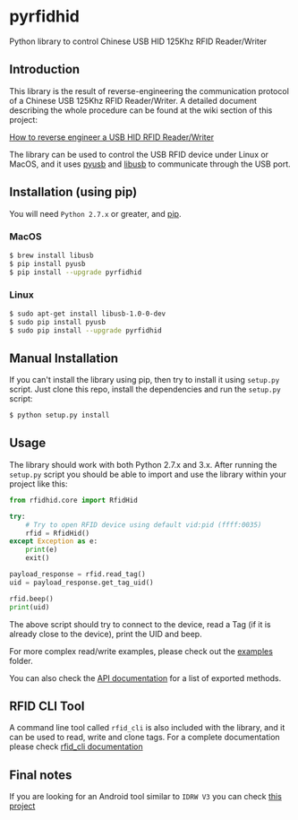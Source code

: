 # pyrfidhid

Python library to control Chinese USB HID 125Khz RFID Reader/Writer 


## Introduction

This library is the result of reverse-engineering the communication protocol of a Chinese USB 125Khz RFID Reader/Writer. A detailed document describing the whole procedure can be found at the wiki section of this project:

[How to reverse engineer a USB HID RFID Reader/Writer](https://github.com/charlysan/pyrfidhid/wiki/Reverse-Engineering-A-USB-HID-RFID-Reader-Writer)

The library can be used to control the USB RFID device under Linux or MacOS, and it uses [pyusb](https://github.com/pyusb/pyusb) and [libusb](http://libusb.info/) to communicate through the USB port.

## Installation (using pip)

You will need `Python 2.7.x` or greater, and [pip](https://pip.pypa.io/en/stable/). 

### MacOS
 
```bash
$ brew install libusb
$ pip install pyusb
$ pip install --upgrade pyrfidhid
```


### Linux

```bash
$ sudo apt-get install libusb-1.0-0-dev
$ sudo pip install pyusb
$ sudo pip install --upgrade pyrfidhid
```

## Manual Installation

If you can't install the library using pip, then try to install it using `setup.py` script. Just clone this repo, install the dependencies and run the `setup.py` script: 

```bash
$ python setup.py install
```


## Usage

The library should work with both Python 2.7.x and 3.x. After running the `setup.py` script you should be able to import and use the library within your project like this:

```python
from rfidhid.core import RfidHid

try:
    # Try to open RFID device using default vid:pid (ffff:0035)
    rfid = RfidHid()
except Exception as e:
    print(e)
    exit()

payload_response = rfid.read_tag()
uid = payload_response.get_tag_uid()

rfid.beep()
print(uid)
```

The above script should try to connect to the device, read a Tag (if it is already close to the device), print the UID and beep.

For more complex read/write examples, please check out the [examples](https://github.com/charlysan/pyrfidhid/tree/master/examples) folder.

You can also check the [API documentation](documentation/apidoc.txt) for a list of exported methods.


## RFID CLI Tool

A command line tool called `rfid_cli` is also included with the library, and it can be used to read, write and clone tags. For a complete documentation please check [rfid_cli documentation](cli/README.md)


## Final notes

If you are looking for an Android tool similar to `IDRW V3` you can check [this project](https://github.com/NiceLabs/usb-125khz-idrw)
